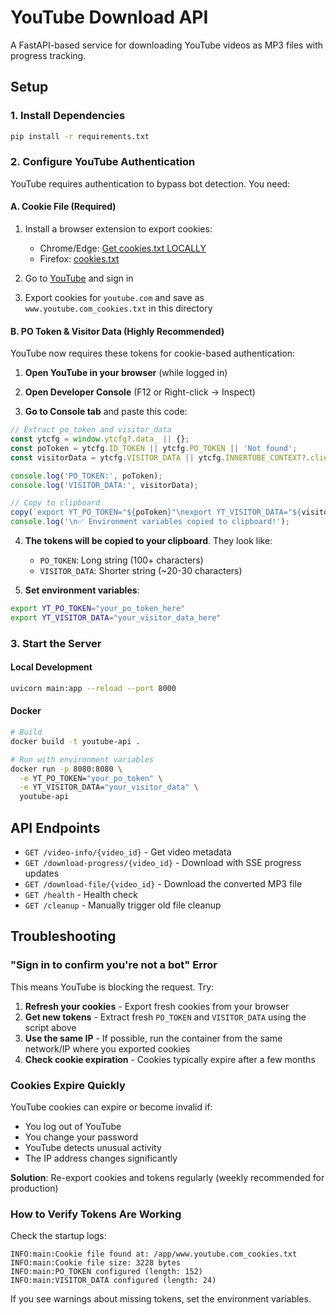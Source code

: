    # YouTube Download API

A FastAPI-based service for downloading YouTube videos as MP3 files with progress tracking.

## Setup

### 1. Install Dependencies

```bash
pip install -r requirements.txt
```

### 2. Configure YouTube Authentication

YouTube requires authentication to bypass bot detection. You need:

#### A. Cookie File (Required)

1. Install a browser extension to export cookies:
   - Chrome/Edge: [Get cookies.txt LOCALLY](https://chrome.google.com/webstore/detail/get-cookiestxt-locally/cclelndahbckbenkjhflpdbgdldlbecc)
   - Firefox: [cookies.txt](https://addons.mozilla.org/en-US/firefox/addon/cookies-txt/)

2. Go to [YouTube](https://www.youtube.com) and sign in

3. Export cookies for `youtube.com` and save as `www.youtube.com_cookies.txt` in this directory

#### B. PO Token & Visitor Data (Highly Recommended)

YouTube now requires these tokens for cookie-based authentication:

1. **Open YouTube in your browser** (while logged in)

2. **Open Developer Console** (F12 or Right-click → Inspect)

3. **Go to Console tab** and paste this code:

```javascript
// Extract po_token and visitor_data
const ytcfg = window.ytcfg?.data_ || {};
const poToken = ytcfg.ID_TOKEN || ytcfg.PO_TOKEN || 'Not found';
const visitorData = ytcfg.VISITOR_DATA || ytcfg.INNERTUBE_CONTEXT?.client?.visitorData || 'Not found';

console.log('PO_TOKEN:', poToken);
console.log('VISITOR_DATA:', visitorData);

// Copy to clipboard
copy(`export YT_PO_TOKEN="${poToken}"\nexport YT_VISITOR_DATA="${visitorData}"`);
console.log('\n✅ Environment variables copied to clipboard!');
```

4. **The tokens will be copied to your clipboard**. They look like:
   - `PO_TOKEN`: Long string (100+ characters)
   - `VISITOR_DATA`: Shorter string (~20-30 characters)

5. **Set environment variables**:

```bash
export YT_PO_TOKEN="your_po_token_here"
export YT_VISITOR_DATA="your_visitor_data_here"
```

### 3. Start the Server

#### Local Development

```bash
uvicorn main:app --reload --port 8000
```

#### Docker

```bash
# Build
docker build -t youtube-api .

# Run with environment variables
docker run -p 8080:8080 \
  -e YT_PO_TOKEN="your_po_token" \
  -e YT_VISITOR_DATA="your_visitor_data" \
  youtube-api
```

## API Endpoints

- `GET /video-info/{video_id}` - Get video metadata
- `GET /download-progress/{video_id}` - Download with SSE progress updates
- `GET /download-file/{video_id}` - Download the converted MP3 file
- `GET /health` - Health check
- `GET /cleanup` - Manually trigger old file cleanup

## Troubleshooting

### "Sign in to confirm you're not a bot" Error

This means YouTube is blocking the request. Try:

1. **Refresh your cookies** - Export fresh cookies from your browser
2. **Get new tokens** - Extract fresh `PO_TOKEN` and `VISITOR_DATA` using the script above
3. **Use the same IP** - If possible, run the container from the same network/IP where you exported cookies
4. **Check cookie expiration** - Cookies typically expire after a few months

### Cookies Expire Quickly

YouTube cookies can expire or become invalid if:
- You log out of YouTube
- You change your password
- YouTube detects unusual activity
- The IP address changes significantly

**Solution**: Re-export cookies and tokens regularly (weekly recommended for production)

### How to Verify Tokens Are Working

Check the startup logs:

```
INFO:main:Cookie file found at: /app/www.youtube.com_cookies.txt
INFO:main:Cookie file size: 3228 bytes
INFO:main:PO_TOKEN configured (length: 152)
INFO:main:VISITOR_DATA configured (length: 24)
```

If you see warnings about missing tokens, set the environment variables.
